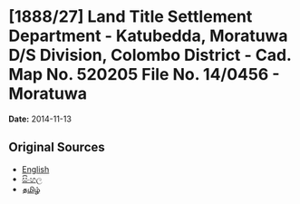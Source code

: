 # [1888/27] Land Title Settlement Department - Katubedda, Moratuwa D/S Division, Colombo District - Cad. Map No. 520205 File No. 14/0456 - Moratuwa

**Date:** 2014-11-13

## Original Sources

- [English](https://documents.gov.lk/view/extra-gazettes/2014/11/1888-27_E.pdf)
- [සිංහල](https://documents.gov.lk/view/extra-gazettes/2014/11/1888-27_S.pdf)
- [தமிழ்](https://documents.gov.lk/view/extra-gazettes/2014/11/1888-27_T.pdf)
